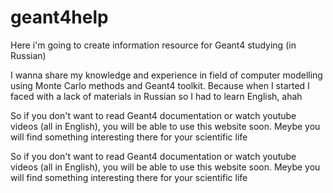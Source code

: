 # geant4help
Here i'm going to create information resource for Geant4 studying (in Russian)

I wanna share my knowledge and experience in field of computer modelling using Monte Carlo methods and Geant4 toolkit.
Because when I started I faced with a lack of materials in Russian so I had to learn English, ahah

So if you don't want to read Geant4 documentation or watch youtube videos (all in English), you will be able to use this website soon.
Meybe you will find something interesting there for your scientific life

So if you don't want to read Geant4 documentation or watch youtube videos (all in English), you will be able to use this website soon.
Meybe you will find something interesting there for your scientific life